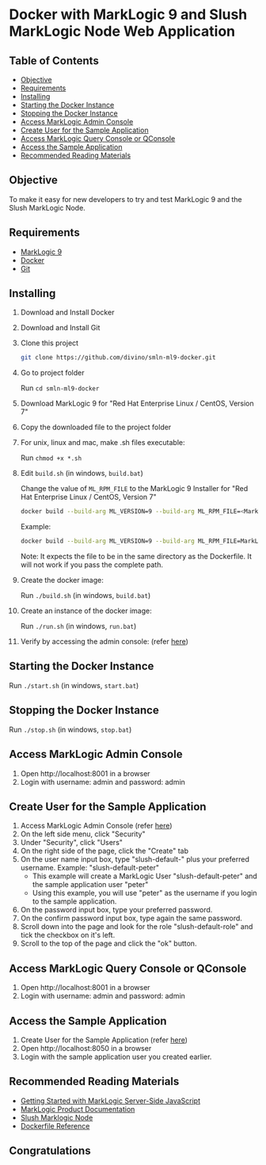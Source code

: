 # Docker with MarkLogic 9 and Slush MarkLogic Node Web Application

## Table of Contents

 - [Objective](#objective)
 - [Requirements](#requirements)
 - [Installing](#installing)
 - [Starting the Docker Instance](#starting-the-docker-instance)
 - [Stopping the Docker Instance](#stopping-the-docker-instance)
 - [Access MarkLogic Admin Console](#access-marklogic-admin-console)
 - [Create User for the Sample Application](#create-user-for-the-sample-application)
 - [Access MarkLogic Query Console or QConsole](#access-marklogic-query-console-or-qconsole)
 - [Access the Sample Application](#access-the-sample-application)
 - [Recommended Reading Materials](#recommended-reading-materials)

## Objective

To make it easy for new developers to try and test MarkLogic 9 and the Slush MarkLogic Node.

## Requirements

* [MarkLogic 9](https://developer.marklogic.com/products)
* [Docker](https://www.docker.com/community-edition)
* [Git](https://git-scm.com/downloads)

## Installing

1. Download and Install Docker

1. Download and Install Git

1. Clone this project
 
   ```bash
   git clone https://github.com/divino/smln-ml9-docker.git 
   ```  

1. Go to project folder
  
   Run `cd smln-ml9-docker`
   
1. Download MarkLogic 9 for "Red Hat Enterprise Linux / CentOS, Version 7"

1. Copy the downloaded file to the project folder

1. For unix, linux and mac, make .sh files executable:
    
   Run `chmod +x *.sh` 
 
1. Edit `build.sh` (in windows, `build.bat`)
   
   Change the value of `ML_RPM_FILE` to the MarkLogic 9 Installer for "Red Hat Enterprise Linux / CentOS, Version 7"
   ```bash
   docker build --build-arg ML_VERSION=9 --build-arg ML_RPM_FILE=<MarkLogic-Installer-Filename> --build-arg ML_ADMIN_USER=admin --build-arg ML_ADMIN_PASSWORD=admin --rm=true -t marklogic9 . 

   ```

   Example:
   ```bash
   docker build --build-arg ML_VERSION=9 --build-arg ML_RPM_FILE=MarkLogic-9.0-1.1.x86_64.rpm --build-arg ML_ADMIN_USER=admin --build-arg ML_ADMIN_PASSWORD=admin --rm=true -t marklogic9 . 

   ```
   
   Note:
   It expects the file to be in the same directory as the Dockerfile. It will not work if you pass the complete path.

1. Create the docker image:

   Run `./build.sh` (in windows, `build.bat`)   
   
1. Create an instance of the docker image:
   
   Run `./run.sh` (in windows, `run.bat`)  
    
1. Verify by accessing the admin console: (refer [here](#access-markLogic-admin-console))    

## Starting the Docker Instance

   Run `./start.sh` (in windows, `start.bat`)

## Stopping the Docker Instance

   Run `./stop.sh` (in windows, `stop.bat`)
   
## Access MarkLogic Admin Console
   
1. Open http://localhost:8001 in a browser
1. Login with username: admin and password: admin
   
## Create User for the Sample Application   

1. Access MarkLogic Admin Console (refer [here](#access-markLogic-admin-console))
1. On the left side menu, click "Security"
1. Under "Security", click "Users"
1. On the right side of the page, click the "Create" tab
1. On the user name input box, type "slush-default-" plus your preferred username.
   Example: "slush-default-peter"
   * This example will create a MarkLogic User "slush-default-peter" and the sample application user "peter"
   * Using this example, you will use "peter" as the username if you login to the sample application.
1. On the password input box, type your preferred password.
1. On the confirm password input box, type again the same password.
1. Scroll down into the page and look for the role "slush-default-role" and tick the checkbox on it's left.   
1. Scroll to the top of the page and click the "ok" button.

## Access MarkLogic Query Console or QConsole   

1. Open http://localhost:8001 in a browser
1. Login with username: admin and password: admin

## Access the Sample Application

1. Create User for the Sample Application (refer [here](#create-user-for-the-sample-application))
1. Open http://localhost:8050 in a browser
1. Login with the sample application user you created earlier.

## Recommended Reading Materials

- [Getting Started with MarkLogic Server-Side JavaScript](https://docs.marklogic.com/guide/getting-started/javascript)
- [MarkLogic Product Documentation](https://docs.marklogic.com/)
- [Slush Marklogic Node](https://github.com/marklogic-community/slush-marklogic-node)
- [Dockerfile Reference](https://docs.docker.com/engine/reference/builder/)

## Congratulations
